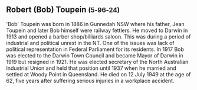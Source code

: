 ## Robert (Bob) Toupein <small>(5‑96‑24)</small>

'Bob' Toupein was born in 1886 in Gunnedah NSW where his father, Jean Toupein and later Bob himself were railway fettlers. He moved to Darwin in 1913 and opened a barber shop/billiards saloon. This was during a period of industrial and political unrest in the NT. One of the issues was lack of political representation in Federal Parliament for its residents. In 1917 Bob was elected to the Darwin Town Council and became Mayor of Darwin in 1919 but resigned in 1921. He was elected secretary of the North Australian Industrial Union and held that position until 1937 when he married and settled at Woody Point in Queensland. He died on 12 July 1949 at the age of 62, five years after suffering serious injuries in a workplace accident.
